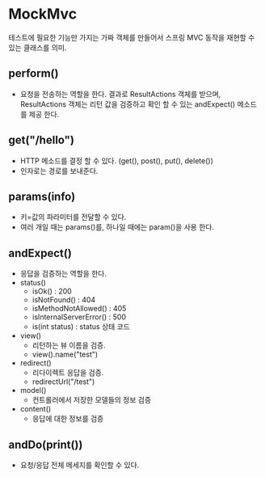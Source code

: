 # MockMvc
테스트에 필요한 기능만 가지는 가짜 객체를 만들어서 스프링 MVC 동작을 재현할 수 있는 클래스를 의미.

## perform()
- 요청을 전송하는 역할을 한다. 결과로 ResultActions 객체를 받으며, ResultActions 객체는 리턴 값을 검증하고 확인 할 수 있는 andExpect() 메소드를 제공 한다.

## get("/hello")
- HTTP 메소드를 결정 할 수 있다. (get(), post(), put(), delete())
- 인자로는 경로를 보내준다.

## params(info)
- 키=값의 파라미터를 전달할 수 있다.
- 여러 개일 때는 params()를, 하나일 때에는 param()을 사용 한다.

## andExpect()
- 응답을 검증하는 역할을 한다.
- status() 
    - isOk() : 200
    - isNotFound() : 404
    - isMethodNotAllowed() : 405
    - isInternalServerError() : 500
    - is(int status) : status 상태 코드
- view()
    - 리턴하는 뷰 이름을 검증.
    - view().name("test")
- redirect()
    - 리다이렉트 응답을 검증.
    - redirectUrl("/test")
- model()
    - 컨트롤러에서 저장한 모델들의 정보 검증
- content()
    - 응답에 대한 정보를 검증

## andDo(print())
- 요청/응답 전체 메세지를 확인할 수 있다.